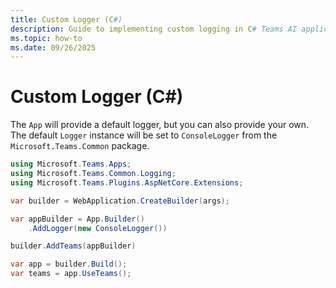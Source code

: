 ```yaml
---
title: Custom Logger (C#)
description: Guide to implementing custom logging in C# Teams AI applications using the ConsoleLogger and custom logger options.
ms.topic: how-to
ms.date: 09/26/2025
---
```


# Custom Logger (C#)

The `App` will provide a default logger, but you can also provide your own.
The default `Logger` instance will be set to `ConsoleLogger` from the
`Microsoft.Teams.Common` package.


```csharp
using Microsoft.Teams.Apps;
using Microsoft.Teams.Common.Logging;
using Microsoft.Teams.Plugins.AspNetCore.Extensions;

var builder = WebApplication.CreateBuilder(args);

var appBuilder = App.Builder()
    .AddLogger(new ConsoleLogger())

builder.AddTeams(appBuilder)

var app = builder.Build();
var teams = app.UseTeams();
```

